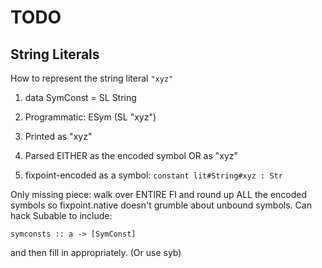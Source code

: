 TODO
====

String Literals
---------------

How to represent the string literal `"xyz"`

1. data SymConst = SL String
   
2. Programmatic: ESym (SL "xyz")
      
3. Printed as "xyz"

4. Parsed EITHER as the encoded symbol OR as "xyz"

5. fixpoint-encoded as a symbol: `constant lit#String#xyz : Str`

Only missing piece: walk over ENTIRE FI and round up ALL the encoded symbols
so fixpoint.native doesn't grumble about unbound symbols. Can hack Subable to
include:

    symconsts :: a -> [SymConst]

and then fill in appropriately. (Or use syb)


